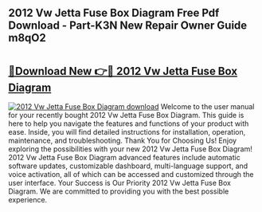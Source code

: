 ## 2012 Vw Jetta Fuse Box Diagram Free Pdf Download - Part-K3N New Repair Owner Guide m8qO2

# <h2><a href="http://dfmqzd.blite.top/?on=2012+Vw+Jetta+Fuse+Box+Diagram">🔗Download New 👉🔴 2012 Vw Jetta Fuse Box Diagram</a></h2>

[![2012 Vw Jetta Fuse Box Diagram download](https://i.imgur.com/lujVjoI.png)](http://dfmqzd.blite.top/?on=2012+Vw+Jetta+Fuse+Box+Diagram)
Welcome to the user manual for your recently bought 2012 Vw Jetta Fuse Box Diagram. This guide is here to help you navigate the features and functions of your product with ease. Inside, you will find detailed instructions for installation, operation, maintenance, and troubleshooting. Thank You for Choosing Us! Enjoy exploring the possibilities with your new 2012 Vw Jetta Fuse Box Diagram! 2012 Vw Jetta Fuse Box Diagram advanced features include automatic software updates, customizable dashboard, multi-language support, and voice activation, all of which can be accessed and customized through the user interface. Your Success is Our Priority 2012 Vw Jetta Fuse Box Diagram. We are committed to providing you with the best possible experience.
